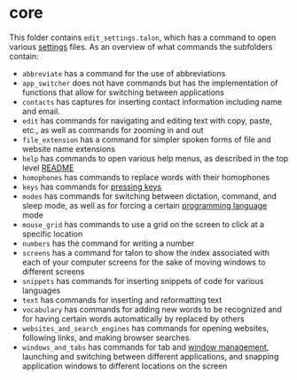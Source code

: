 # core

This folder contains `edit_settings.talon`, which has a command to open various [settings](https://github.com/talonhub/community?tab=readme-ov-file#settings) files. As an overview of what commands the subfolders contain:

- `abbreviate` has a command for the use of abbreviations
- `app_switcher` does not have commands but has the implementation of functions that allow for switching between applications
- `contacts` has captures for inserting contact information including name and email.
- `edit` has commands for navigating and editing text with copy, paste, etc., as well as commands for zooming in and out
- `file_extension` has a command for simpler spoken forms of file and website name extensions
- `help` has commands to open various help menus, as described in the top level [README](https://github.com/talonhub/community?tab=readme-ov-file#getting-started-with-talon)
- `homophones` has commands to replace words with their homophones
- `keys` has commands for [pressing keys](https://github.com/talonhub/community?tab=readme-ov-file#keys)
- `modes` has commands for switching between dictation, command, and sleep mode, as well as for forcing a certain [programming language](https://github.com/talonhub/community?tab=readme-ov-file#programming-languages) mode
- `mouse_grid` has commands to use a grid on the screen to click at a specific location
- `numbers` has the command for writing a number
- `screens` has a command for talon to show the index associated with each of your computer screens for the sake of moving windows to different screens
- `snippets` has commands for inserting snippets of code for various languages
- `text` has commands for inserting and reformatting text
- `vocabulary` has commands for adding new words to be recognized and for having certain words automatically by replaced by others
- `websites_and_search_engines` has commands for opening websites, following links, and making browser searches
- `windows_and_tabs` has commands for tab and [window management](https://github.com/talonhub/community?tab=readme-ov-file#window-management), launching and switching between different applications, and snapping application windows to different locations on the screen
